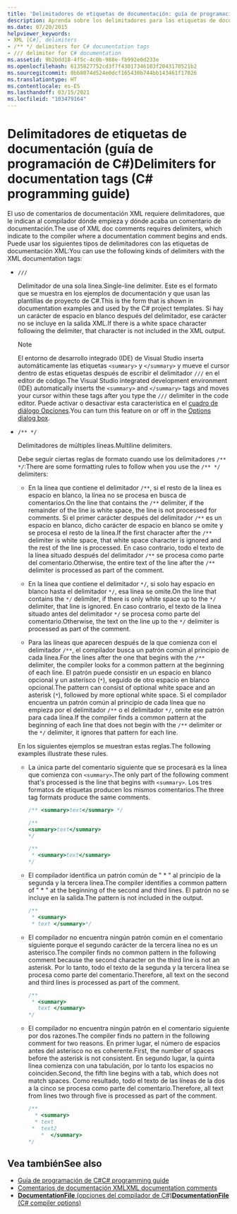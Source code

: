 ```yaml
---
title: 'Delimitadores de etiquetas de documentación: guía de programación de C#'
description: Aprenda sobre los delimitadores para las etiquetas de documentación. Los delimitadores indican al compilador dónde comienza y termina un comentario de documentación.
ms.date: 07/20/2015
helpviewer_keywords:
- XML [C#], delimiters
- /** */ delimiters for C# documentation tags
- /// delimiter for C# documentation
ms.assetid: 9b2bdd18-4f5c-4c0b-988e-fb992e0d233e
ms.openlocfilehash: 6135827752cd3f7f43017346103f2043170521b2
ms.sourcegitcommit: 0bb8074d524e0dcf165430b744bb143461f17026
ms.translationtype: HT
ms.contentlocale: es-ES
ms.lasthandoff: 03/15/2021
ms.locfileid: "103479164"
---
```

# <a name="delimiters-for-documentation-tags-c-programming-guide"></a><span data-ttu-id="05da5-104">Delimitadores de etiquetas de documentación (guía de programación de C#)</span><span class="sxs-lookup"><span data-stu-id="05da5-104">Delimiters for documentation tags (C# programming guide)</span></span>

<span data-ttu-id="05da5-105">El uso de comentarios de documentación XML requiere delimitadores, que le indican al compilador dónde empieza y dónde acaba un comentario de documentación.</span><span class="sxs-lookup"><span data-stu-id="05da5-105">The use of XML doc comments requires delimiters, which indicate to the compiler where a documentation comment begins and ends.</span></span> <span data-ttu-id="05da5-106">Puede usar los siguientes tipos de delimitadores con las etiquetas de documentación XML:</span><span class="sxs-lookup"><span data-stu-id="05da5-106">You can use the following kinds of delimiters with the XML documentation tags:</span></span>

- `///`

  <span data-ttu-id="05da5-107">Delimitador de una sola línea.</span><span class="sxs-lookup"><span data-stu-id="05da5-107">Single-line delimiter.</span></span> <span data-ttu-id="05da5-108">Este es el formato que se muestra en los ejemplos de documentación y que usan las plantillas de proyecto de C#.</span><span class="sxs-lookup"><span data-stu-id="05da5-108">This is the form that is shown in documentation examples and used by the C# project templates.</span></span> <span data-ttu-id="05da5-109">Si hay un carácter de espacio en blanco después del delimitador, ese carácter no se incluye en la salida XML.</span><span class="sxs-lookup"><span data-stu-id="05da5-109">If there is a white space character following the delimiter, that character is not included in the XML output.</span></span>

  > [!NOTE]
  > <span data-ttu-id="05da5-110">El entorno de desarrollo integrado (IDE) de Visual Studio inserta automáticamente las etiquetas `<summary>` y `</summary>` y mueve el cursor dentro de estas etiquetas después de escribir el delimitador `///` en el editor de código.</span><span class="sxs-lookup"><span data-stu-id="05da5-110">The Visual Studio integrated development environment (IDE) automatically inserts the `<summary>` and `</summary>` tags and moves your cursor within these tags after you type the `///` delimiter in the code editor.</span></span> <span data-ttu-id="05da5-111">Puede activar o desactivar esta característica en el [cuadro de diálogo Opciones](/visualstudio/ide/reference/options-text-editor-csharp-advanced).</span><span class="sxs-lookup"><span data-stu-id="05da5-111">You can turn this feature on or off in the [Options dialog box](/visualstudio/ide/reference/options-text-editor-csharp-advanced).</span></span>
  
- `/** */`

  <span data-ttu-id="05da5-112">Delimitadores de múltiples líneas.</span><span class="sxs-lookup"><span data-stu-id="05da5-112">Multiline delimiters.</span></span>

  <span data-ttu-id="05da5-113">Debe seguir ciertas reglas de formato cuando use los delimitadores `/** */`:</span><span class="sxs-lookup"><span data-stu-id="05da5-113">There are some formatting rules to follow when you use the `/** */` delimiters:</span></span>
  
  - <span data-ttu-id="05da5-114">En la línea que contiene el delimitador `/**`, si el resto de la línea es espacio en blanco, la línea no se procesa en busca de comentarios.</span><span class="sxs-lookup"><span data-stu-id="05da5-114">On the line that contains the `/**` delimiter, if the remainder of the line is white space, the line is not processed for comments.</span></span> <span data-ttu-id="05da5-115">Si el primer carácter después del delimitador `/**` es un espacio en blanco, dicho carácter de espacio en blanco se omite y se procesa el resto de la línea.</span><span class="sxs-lookup"><span data-stu-id="05da5-115">If the first character after the `/**` delimiter is white space, that white space character is ignored and the rest of the line is processed.</span></span> <span data-ttu-id="05da5-116">En caso contrario, todo el texto de la línea situado después del delimitador `/**` se procesa como parte del comentario.</span><span class="sxs-lookup"><span data-stu-id="05da5-116">Otherwise, the entire text of the line after the `/**` delimiter is processed as part of the comment.</span></span>

  - <span data-ttu-id="05da5-117">En la línea que contiene el delimitador `*/`, si solo hay espacio en blanco hasta el delimitador `*/`, esa línea se omite.</span><span class="sxs-lookup"><span data-stu-id="05da5-117">On the line that contains the `*/` delimiter, if there is only white space up to the `*/` delimiter, that line is ignored.</span></span> <span data-ttu-id="05da5-118">En caso contrario, el texto de la línea situado antes del delimitador `*/` se procesa como parte del comentario.</span><span class="sxs-lookup"><span data-stu-id="05da5-118">Otherwise, the text on the line up to the `*/` delimiter is processed as part of the comment.</span></span>
  
  - <span data-ttu-id="05da5-119">Para las líneas que aparecen después de la que comienza con el delimitador `/**`, el compilador busca un patrón común al principio de cada línea.</span><span class="sxs-lookup"><span data-stu-id="05da5-119">For the lines after the one that begins with the `/**` delimiter, the compiler looks for a common pattern at the beginning of each line.</span></span> <span data-ttu-id="05da5-120">El patrón puede consistir en un espacio en blanco opcional y un asterisco (`*`), seguido de otro espacio en blanco opcional.</span><span class="sxs-lookup"><span data-stu-id="05da5-120">The pattern can consist of optional white space and an asterisk (`*`), followed by more optional white space.</span></span> <span data-ttu-id="05da5-121">Si el compilador encuentra un patrón común al principio de cada línea que no empieza por el delimitador `/**` o el delimitador `*/`, omite ese patrón para cada línea.</span><span class="sxs-lookup"><span data-stu-id="05da5-121">If the compiler finds a common pattern at the beginning of each line that does not begin with the `/**` delimiter or the `*/` delimiter, it ignores that pattern for each line.</span></span>

  <span data-ttu-id="05da5-122">En los siguientes ejemplos se muestran estas reglas.</span><span class="sxs-lookup"><span data-stu-id="05da5-122">The following examples illustrate these rules.</span></span>

  - <span data-ttu-id="05da5-123">La única parte del comentario siguiente que se procesará es la línea que comienza con `<summary>`.</span><span class="sxs-lookup"><span data-stu-id="05da5-123">The only part of the following comment that's processed is the line that begins with `<summary>`.</span></span> <span data-ttu-id="05da5-124">Los tres formatos de etiquetas producen los mismos comentarios.</span><span class="sxs-lookup"><span data-stu-id="05da5-124">The three tag formats produce the same comments.</span></span>

    ```csharp
    /** <summary>text</summary> */

    /**
    <summary>text</summary>
    */

    /**
     * <summary>text</summary>
    */
    ```

  - <span data-ttu-id="05da5-125">El compilador identifica un patrón común de " \* " al principio de la segunda y la tercera línea.</span><span class="sxs-lookup"><span data-stu-id="05da5-125">The compiler identifies a common pattern of " \* " at the beginning of the second and third lines.</span></span> <span data-ttu-id="05da5-126">El patrón no se incluye en la salida.</span><span class="sxs-lookup"><span data-stu-id="05da5-126">The pattern is not included in the output.</span></span>

    ```csharp
    /**
     * <summary>
     * text </summary>*/
    ```

  - <span data-ttu-id="05da5-127">El compilador no encuentra ningún patrón común en el comentario siguiente porque el segundo carácter de la tercera línea no es un asterisco.</span><span class="sxs-lookup"><span data-stu-id="05da5-127">The compiler finds no common pattern in the following comment because the second character on the third line is not an asterisk.</span></span> <span data-ttu-id="05da5-128">Por lo tanto, todo el texto de la segunda y la tercera línea se procesa como parte del comentario.</span><span class="sxs-lookup"><span data-stu-id="05da5-128">Therefore, all text on the second and third lines is processed as part of the comment.</span></span>

    ```csharp
    /**
     * <summary>
       text </summary>
    */
    ```

  - <span data-ttu-id="05da5-129">El compilador no encuentra ningún patrón en el comentario siguiente por dos razones.</span><span class="sxs-lookup"><span data-stu-id="05da5-129">The compiler finds no pattern in the following comment for two reasons.</span></span> <span data-ttu-id="05da5-130">En primer lugar, el número de espacios antes del asterisco no es coherente.</span><span class="sxs-lookup"><span data-stu-id="05da5-130">First, the number of spaces before the asterisk is not consistent.</span></span> <span data-ttu-id="05da5-131">En segundo lugar, la quinta línea comienza con una tabulación, por lo tanto los espacios no coinciden.</span><span class="sxs-lookup"><span data-stu-id="05da5-131">Second, the fifth line begins with a tab, which does not match spaces.</span></span> <span data-ttu-id="05da5-132">Como resultado, todo el texto de las líneas de la dos a la cinco se procesa como parte del comentario.</span><span class="sxs-lookup"><span data-stu-id="05da5-132">Therefore, all text from lines two through five is processed as part of the comment.</span></span>

    <!-- markdownlint-disable MD010 -->
    ```csharp
    /**
      * <summary>
      * text
     *  text2
        *  </summary>
    */
    ```
    <!-- markdownlint-enable MD010 -->

## <a name="see-also"></a><span data-ttu-id="05da5-133">Vea también</span><span class="sxs-lookup"><span data-stu-id="05da5-133">See also</span></span>

- [<span data-ttu-id="05da5-134">Guía de programación de C#</span><span class="sxs-lookup"><span data-stu-id="05da5-134">C# programming guide</span></span>](../index.md)
- [<span data-ttu-id="05da5-135">Comentarios de documentación XML</span><span class="sxs-lookup"><span data-stu-id="05da5-135">XML documentation comments</span></span>](./index.md)
- [<span data-ttu-id="05da5-136">**DocumentationFile** (opciones del compilador de C#)</span><span class="sxs-lookup"><span data-stu-id="05da5-136">**DocumentationFile** (C# compiler options)</span></span>](../../language-reference/compiler-options/output.md#documentationfile)
